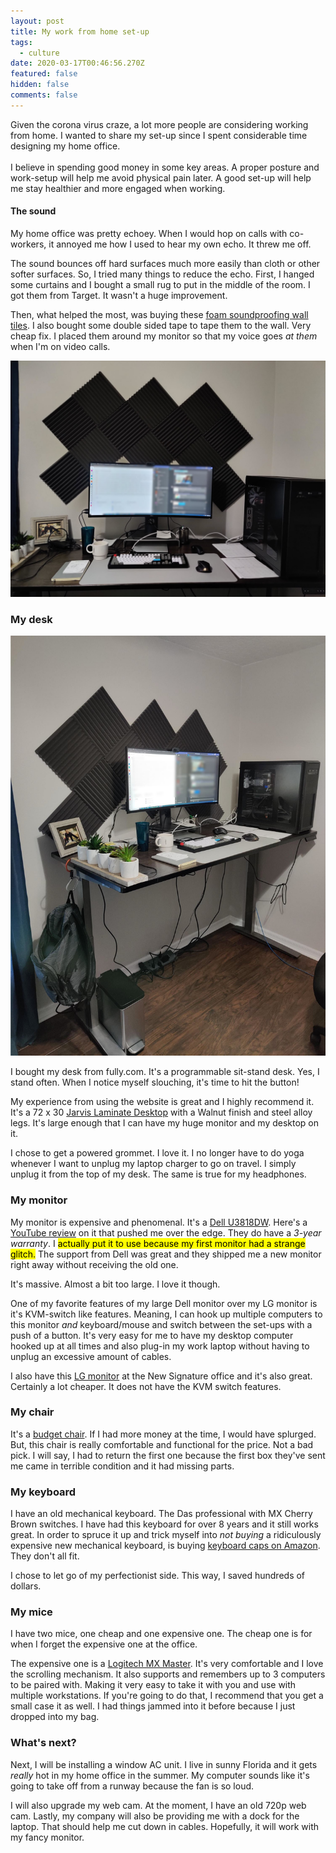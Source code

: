 ```yaml
---
layout: post
title: My work from home set-up
tags:
  - culture
date: 2020-03-17T00:46:56.270Z
featured: false
hidden: false
comments: false
---
```

Given the corona virus craze, a lot more people are considering working from home. I wanted to share my set-up since I spent considerable time designing my home office.\
\
I believe in spending good money in some key areas. A proper posture and work-setup will help me avoid physical pain later. A good set-up will help me stay healthier and more engaged when working.

#### The sound

My home office was pretty echoey. When I would hop on calls with co-workers, it annoyed me how I used to hear my own echo. It threw me off. 

The sound bounces off hard surfaces much more easily than cloth or other softer surfaces. So, I tried many things to reduce the echo. First, I hanged some curtains and I bought a small rug to put in the middle of the room. I got them from Target. It wasn't a huge improvement. 

Then, what helped the most, was buying these [foam soundproofing wall tiles](https://www.amazon.com/gp/product/B00TP7C9YY/ref=ppx_yo_dt_b_search_asin_image?ie=UTF8&psc=1). I also bought some double sided tape to tape them to the wall. Very cheap fix. I placed them around my monitor so that my voice goes *at them* when I'm on video calls.

![](/assets/uploads/microsoftteams-image.jpg#wide "Soundproofing")

### My desk

![](/assets/uploads/microsoftteams-image-1-.jpg "Standing desk")

I bought my desk from fully.com. It's a programmable sit-stand desk. Yes, I stand often. When I notice myself slouching, it's time to hit the button!

My experience from using the website is great and I highly recommend it. It's a 72 x 30 [Jarvis Laminate Desktop](https://www.fully.com/standing-desks/jarvis-adjustable-height-desk-laminate.html) with a Walnut finish and steel alloy legs. It's large enough that I can have my huge monitor and my desktop on it. 

I chose to get a powered grommet. I love it. I no longer have to do yoga whenever I want to unplug my laptop charger to go on travel. I simply unplug it from the top of my desk. The same is true for my headphones.

### My monitor

My monitor is expensive and phenomenal. It's a [Dell U3818DW](https://www.amazon.com/gp/product/B073FHWTPL/ref=ppx_yo_dt_b_search_asin_title?ie=UTF8&psc=1). Here's a [YouTube review](https://www.youtube.com/watch?v=AS5aJxhNrF0) on it that pushed me over the edge. They do have a *3-year warranty*. I <mark>actually put it to use because my first monitor had a strange glitch.</mark> The support from Dell was great and they shipped me a new monitor right away without receiving the old one. 

It's massive. Almost a bit too large. I love it though.

One of my favorite features of my large Dell monitor over my LG monitor is it's KVM-switch like features. Meaning, I can hook up multiple computers to this monitor *and* keyboard/mouse and switch between the set-ups with a push of a button. It's very easy for me to have my desktop computer hooked up at all times and also plug-in my work laptop without having to unplug an excessive amount of cables. 

I also have this [LG monitor](https://www.amazon.com/gp/product/B074JKT894/ref=ppx_yo_dt_b_search_asin_title?ie=UTF8&psc=1) at the New Signature office and it's also great. Certainly a lot cheaper. It does not have the KVM switch features.

### My chair

It's a [budget chair](https://www.amazon.com/gp/product/B0049UCECE/ref=ppx_yo_dt_b_search_asin_image?ie=UTF8&psc=1). If I had more money at the time, I would have splurged. But, this chair is really comfortable and functional for the price. Not a bad pick. I will say, I had to return the first one because the first box they've sent me came in terrible condition and it had missing parts.

### My keyboard

I have an old mechanical keyboard. The Das professional with MX Cherry Brown switches.  I have had this keyboard for over 8 years and it still works great. In order to spruce it up and trick myself into *not buying* a ridiculously expensive new mechanical keyboard, is buying [keyboard caps on Amazon](https://www.amazon.com/gp/product/B07GT1CKMC/ref=ppx_yo_dt_b_search_asin_title?ie=UTF8&psc=1). They don't all fit. 

I chose to let go of my perfectionist side. This way, I saved hundreds of dollars.

### My mice

I have two mice, one cheap and one expensive one. The cheap one is for when I forget the expensive one at the office. 

The expensive one is a [Logitech MX Master](https://www.amazon.com/Logitech-Master-Wireless-Mouse-High-Precision/dp/B07DHDFW5V/ref=sr_1_2?keywords=mx+master&qid=1584408810&s=electronics&sr=1-2). It's very comfortable and I love the scrolling mechanism. It also supports and remembers up to 3 computers to be paired with. Making it very easy to take it with you and use with multiple workstations. If you're going to do that, I recommend that you get a small case it as well. I had things jammed into it before because I just dropped into my bag.

### What's next?

Next, I will be installing a window AC unit. I live in sunny Florida and it gets *really* hot in my home office in the summer. My computer sounds like it's going to take off from a runway because the fan is so loud.

I will also upgrade my web cam. At the moment, I have an old 720p web cam. Lastly, my company will also be providing me with a dock for the laptop. That should help me cut down in cables. Hopefully, it will work with my fancy monitor.
